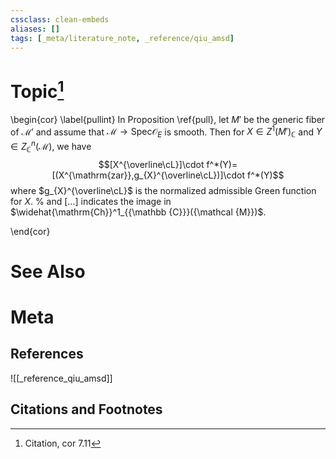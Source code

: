 ```yaml
---
cssclass: clean-embeds
aliases: []
tags: [_meta/literature_note, _reference/qiu_amsd]
---
```

# Topic[^1]
\begin{cor} \label{pullint}
In Proposition \ref{pull}, let $M'$ be the generic fiber of ${\mathcal {M}}'$ and assume that ${\mathcal {M}}\to {\mathrm{Spec}} {\mathcal {O}}_E$ is smooth. Then for $X\in Z^1(M')_{{\mathbb {C}}}$ and $Y\in Z^{n}_{{\mathbb {C}}}({\mathcal {M}})$, 
we have 
$$[X^{\overline\cL}]\cdot f^*(Y)=[(X^{\mathrm{zar}},g_{X}^{\overline\cL})]\cdot f^*(Y)$$
where $g_{X}^{\overline\cL}$ is the normalized admissible Green function for $X$. % and $[\dots]$ indicates the image in $\widehat{\mathrm{Ch}}^1_{{\mathbb {C}}}({\mathcal {M}})$.

\end{cor}

# See Also

# Meta
## References
![[_reference_qiu_amsd]]


## Citations and Footnotes
[^1]: Citation, cor 7.11